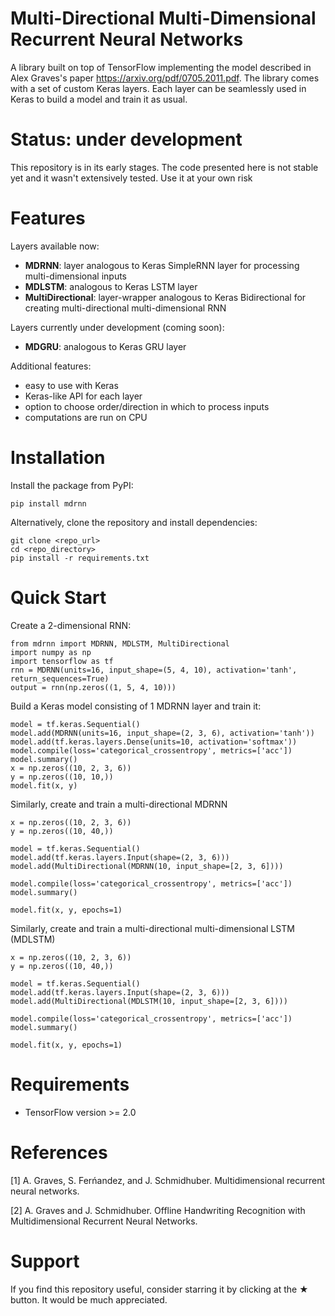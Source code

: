 # Multi-Directional Multi-Dimensional Recurrent Neural Networks

A library built on top of TensorFlow implementing the model described in
Alex Graves's paper https://arxiv.org/pdf/0705.2011.pdf.
The library comes with a set of custom Keras layers.
Each layer can be seamlessly used in Keras to build a model and
train it as usual.

# Status: under development

This repository is in its early stages. The code presented here is not stable yet
and it wasn't extensively tested. Use it at your own risk

# Features

Layers available now:
- **MDRNN**: layer analogous to Keras SimpleRNN layer for processing multi-dimensional inputs
- **MDLSTM**: analogous to Keras LSTM layer
- **MultiDirectional**: layer-wrapper analogous to Keras Bidirectional for creating 
multi-directional multi-dimensional RNN

Layers currently under development (coming soon):
- **MDGRU**: analogous to Keras GRU layer

Additional features:
- easy to use with Keras
- Keras-like API for each layer
- option to choose order/direction in which to process inputs
- computations are run on CPU

# Installation
Install the package from PyPI:
```
pip install mdrnn
```

Alternatively, clone the repository and install dependencies:
```
git clone <repo_url>
cd <repo_directory>
pip install -r requirements.txt
```

# Quick Start

Create a 2-dimensional RNN:
```
from mdrnn import MDRNN, MDLSTM, MultiDirectional
import numpy as np
import tensorflow as tf
rnn = MDRNN(units=16, input_shape=(5, 4, 10), activation='tanh', return_sequences=True)
output = rnn(np.zeros((1, 5, 4, 10)))
```

Build a Keras model consisting of 1 MDRNN layer and train it:

```
model = tf.keras.Sequential()
model.add(MDRNN(units=16, input_shape=(2, 3, 6), activation='tanh'))
model.add(tf.keras.layers.Dense(units=10, activation='softmax'))
model.compile(loss='categorical_crossentropy', metrics=['acc'])
model.summary()
x = np.zeros((10, 2, 3, 6))
y = np.zeros((10, 10,))
model.fit(x, y)
```

Similarly, create and train a multi-directional MDRNN
```
x = np.zeros((10, 2, 3, 6))
y = np.zeros((10, 40,))

model = tf.keras.Sequential()
model.add(tf.keras.layers.Input(shape=(2, 3, 6)))
model.add(MultiDirectional(MDRNN(10, input_shape=[2, 3, 6])))

model.compile(loss='categorical_crossentropy', metrics=['acc'])
model.summary()

model.fit(x, y, epochs=1)
```

Similarly, create and train a multi-directional multi-dimensional LSTM (MDLSTM)
```
x = np.zeros((10, 2, 3, 6))
y = np.zeros((10, 40,))

model = tf.keras.Sequential()
model.add(tf.keras.layers.Input(shape=(2, 3, 6)))
model.add(MultiDirectional(MDLSTM(10, input_shape=[2, 3, 6])))

model.compile(loss='categorical_crossentropy', metrics=['acc'])
model.summary()

model.fit(x, y, epochs=1)
```


# Requirements

- TensorFlow version >= 2.0

# References

[1] A. Graves, S. Ferńandez, and J. Schmidhuber. Multidimensional recurrent neural networks.

[2] A. Graves and J. Schmidhuber. Offline Handwriting Recognition with Multidimensional Recurrent Neural Networks.

# Support

If you find this repository useful, consider starring it by clicking at the ★ button. It would be much appreciated.
